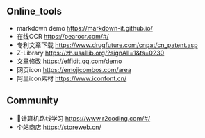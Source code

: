 ## Online_tools
- markdown demo
     https://markdown-it.github.io/
- 在线OCR
  https://pearocr.com/#/
- 专利文章下载
  https://www.drugfuture.com/cnpat/cn_patent.asp
- Z-Library 
  https://zh.usa1lib.org/?signAll=1&ts=0230
- 文章修改
  https://effidit.qq.com/demo
- 网页icon
  https://emojicombos.com/area
- 阿里icon素材
  https://www.iconfont.cn/

## Community

- 🐏计算机路线学习
     https://www.r2coding.com/#/
- 个站商店
  https://storeweb.cn/
